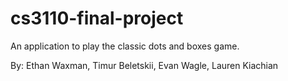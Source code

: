 # cs3110-final-project
An application to play the classic dots and boxes game.

By: Ethan Waxman, Timur Beletskii, Evan Wagle, Lauren Kiachian

